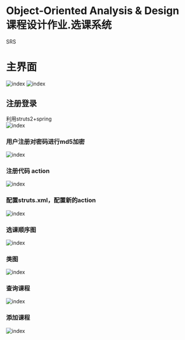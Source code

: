 # Object-Oriented Analysis & Design 课程设计作业.选课系统
SRS<br> 

# 主界面
![index](https://github.com/queenl71/SRS.Web-/blob/master/1.jpg)
![index](https://github.com/queenl71/SRS.Web-/blob/master/12.png)

## 注册登录
利用struts2+spring<br> 
![index](https://github.com/queenl71/SRS.Web-/blob/master/2.png)

### 用户注册对密码进行md5加密
![index](https://github.com/queenl71/SRS.Web-/blob/master/5.png)
### 注册代码 action
![index](https://github.com/queenl71/SRS.Web-/blob/master/6.png)
### 配置struts.xml，配置新的action 
![index](https://github.com/queenl71/SRS.Web-/blob/master/4.png)

### 选课顺序图 
![index](https://github.com/queenl71/SRS.Web-/blob/master/chake.png)
### 类图
![index](https://github.com/queenl71/SRS.Web-/blob/master/leitu.png)

### 查询课程
![index](https://github.com/queenl71/SRS.Web-/blob/master/check.png)
### 添加课程
![index](https://github.com/queenl71/SRS.Web-/blob/master/11.png)
